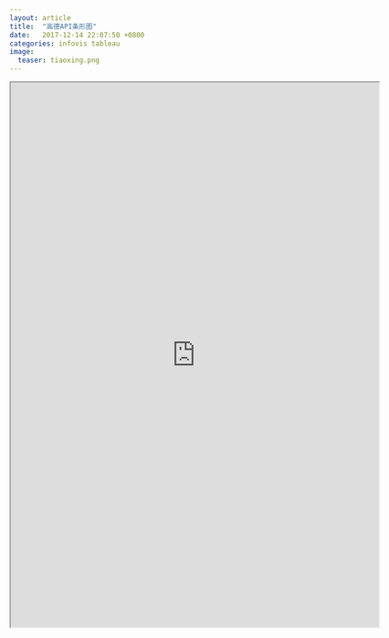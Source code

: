 ```yaml
---
layout: article
title:  "高德API条形图"
date:   2017-12-14 22:07:50 +0800
categories: infovis tableau
image:
  teaser: tiaoxing.png
---
```


<div>
<iframe src="https://public.tableau.com/views/_18162/2?:embed=y&:display_count=yes"
 width="645" height="955"></iframe>
</div>